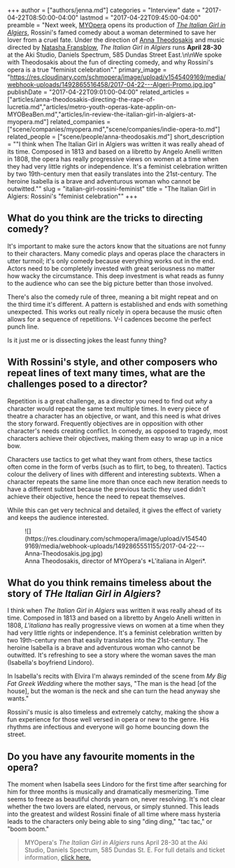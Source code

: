 +++
author = ["authors/jenna.md"]
categories = "Interview"
date = "2017-04-22T08:50:00-04:00"
lastmod = "2017-04-22T09:45:00-04:00"
preamble = "Next week, [MYOpera](/scene/companies/myopera/) opens its production of [*The Italian Girl in Algiers*](http://www.myopera.ca/algiers/), Rossini's famed comedy about a woman determined to save her lover from a cruel fate. Under the direction of [Anna Theodosakis](/scene/people/anna-theodosakis/) and music directed by [Natasha Fransblow](https://www.myopera.ca/our-team/#natasha), *The Italian Girl in Algiers* runs **April 28-30** at the Aki Studio, Daniels Spectrum, 585 Dundas Street East.\n\nWe spoke with Theodosakis about the fun of directing comedy, and why Rossini's opera is a true \"feminist celebration\"."
primary_image = "https://res.cloudinary.com/schmopera/image/upload/v1545409169/media/webhook-uploads/1492865516458/2017-04-22---Algeri-Promo.jpg.jpg"
publishDate = "2017-04-22T09:01:00-04:00"
related_articles = ["articles/anna-theodosakis-directing-the-rape-of-lucretia.md","articles/metro-youth-operas-kate-applin-on-MYOBeaBen.md","articles/in-review-the-italian-girl-in-algiers-at-myopera.md"]
related_companies = ["scene/companies/myopera.md","scene/companies/indie-opera-to.md"]
related_people = ["scene/people/anna-theodosakis.md"]
short_description = "&quot;I think when The Italian Girl in Algiers was written it was really ahead of its time. Composed in 1813 and based on a libretto by Angelo Anelli written in 1808, the opera has really progressive views on women at a time when they had very little rights or independence. It&#039;s a feminist celebration written by two 19th-century men that easily translates into the 21st-century. The heroine Isabella is a brave and adventurous woman who cannot be outwitted.&quot;"
slug = "italian-girl-rossini-feminist"
title = "The Italian Girl in Algiers: Rossini&#039;s &quot;feminist celebration&quot;"
+++

## What do you think are the tricks to directing comedy? 

It's important to make sure the actors know that the situations are not funny to their characters. Many comedic plays and operas place the characters in utter turmoil; it's only comedy because everything works out in the end. Actors need to be completely invested with great seriousness no matter how wacky the circumstance. This deep investment is what reads as funny to the audience who can see the big picture better than those involved. 

There's also the comedy rule of three, meaning a bit might repeat and on the third time it's different. A pattern is established and ends with something unexpected. This works out really nicely in opera because the music often allows for a sequence of repetitions. V-I cadences become the perfect punch line.  

Is it just me or is dissecting jokes the least funny thing?

## With Rossini's style, and other composers who repeat lines of text many times, what are the challenges posed to a director?

Repetition is a great challenge, as a director you need to find out *why* a character would repeat the same text multiple times. In every piece of theatre a character has an objective, or want, and this need is what drives the story forward. Frequently objectives are in opposition with other character's needs creating conflict. In comedy, as opposed to tragedy, most characters achieve their objectives, making them easy to wrap up in a nice bow. 

Characters use tactics to get what they want from others, these tactics often come in the form of verbs (such as to flirt, to beg, to threaten). Tactics colour the delivery of lines with different and interesting subtexts. When a character repeats the same line more than once each new iteration needs to have a different subtext because the previous tactic they used didn't achieve their objective, hence the need to repeat themselves. 

While this can get very technical and detailed, it gives the effect of variety and keeps the audience interested.

<figure data-type="image">
![](https://res.cloudinary.com/schmopera/image/upload/v1545409169/media/webhook-uploads/1492865551155/2017-04-22---Anna-Theodosakis.jpg.jpg)
<figcaption>Anna Theodosakis, director of MYOpera's *L'italiana in Algeri*.</figcaption>
</figure>

## What do you think remains timeless about the story of *THe Italian Girl in Algiers*?

I think when *The Italian Girl in Algiers* was written it was really ahead of its time. Composed in 1813 and based on a libretto by Angelo Anelli written in 1808, *L'italiana* has really progressive views on women at a time when they had very little rights or independence. It's a feminist celebration written by two 19th-century men that easily translates into the 21st-century. The heroine Isabella is a brave and adventurous woman who cannot be outwitted. It's refreshing to see a story where the woman saves the man (Isabella's boyfriend Lindoro). 

In Isabella's recits with Elvira I'm always reminded of the scene from *My Big Fat Greek Wedding* where the mother says, "The man is the head [of the house], but the woman is the neck and she can turn the head anyway she wants."

Rossini's music is also timeless and extremely catchy, making the show a fun experience for those well versed in opera or new to the genre. His rhythms are infectious and everyone will go home bouncing down the street. 

## Do you have any favourite moments in the opera?

The moment when Isabella sees Lindoro for the first time after searching for him for three months is musically and dramatically mesmerizing. Time seems to freeze as beautiful chords yearn on, never resolving. It's not clear whether the two lovers are elated, nervous, or simply stunned. This leads into the greatest and wildest Rossini finale of all time where mass hysteria leads to the characters only being able to sing "ding ding," "tac tac," or "boom boom." 

>MYOpera's *The Italian Girl in Algiers* runs April 28-30 at the Aki Studio, Daniels Spectrum, 585 Dundas St. E. For full details and ticket information, [click here.](http://www.myopera.ca/algiers/)
